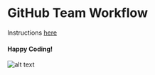 # GitHub Team Workflow

Instructions [here](https://docs.google.com/document/d/1E-pns8OTVpzwstZY4qteXnqhS7az5rO1qCAxqHsnlgc/edit#heading=h.5a35mz9z55ey)

#### **Happy Coding!**

![alt text](https://media.makeameme.org/created/lets-start-coding.jpg)
